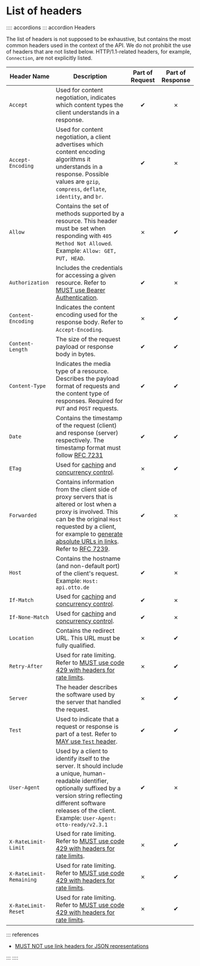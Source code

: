 # List of headers

:::: accordions
::: accordion Headers

The list of headers is not supposed to be exhaustive, but contains the most common headers used in the context of the API.
We do not prohibit the use of headers that are not listed below.
HTTP/1.1-related headers, for example, `Connection`, are not explicitly listed.

| Header Name             | Description                                                                                                                                                                                                                                                                                                                             | Part of Request | Part of Response |
|-------------------------|-----------------------------------------------------------------------------------------------------------------------------------------------------------------------------------------------------------------------------------------------------------------------------------------------------------------------------------------| :-------------: | :--------------: |
| `Accept`                | Used for content negotiation, indicates which content types the client understands in a response.                                                                                                                                                                                                                                       |        ✔        |        ✗         |
| `Accept-Encoding`       | Used for content negotiation, a client advertises which content encoding algorithms it understands in a response. Possible values are `gzip`, `compress`, `deflate`, `identity`, and `br`.                                                                                                                                              |        ✔        |        ✗         |
| `Allow`                 | Contains the set of methods supported by a resource. This header must be set when responding with `405 Method Not Allowed`. Example: `Allow: GET, PUT, HEAD`.                                                                                                                                                                           |        ✗        |        ✔         |
| `Authorization`         | Includes the credentials for accessing a given resource. Refer to [MUST use Bearer Authentication](../../authorization/oauth/rules/must-use-bearer-authentication.md).                                                                                                                                                                  |        ✔        |        ✗         |
| `Content-Encoding`      | Indicates the content encoding used for the response body. Refer to `Accept-Encoding`.                                                                                                                                                                                                                                                  |        ✗        |        ✔         |
| `Content-Length`        | The size of the request payload or response body in bytes.                                                                                                                                                                                                                                                                              |        ✔        |        ✔         |
| `Content-Type`          | Indicates the media type of a resource. Describes the payload format of requests and the content type of responses. Required for `PUT` and `POST` requests.                                                                                                                                                                             |        ✔        |        ✔         |
| `Date`                  | Contains the timestamp of the request (client) and response (server) respectively. The timestamp format must follow [RFC 7231](https://tools.ietf.org/html/rfc7231#section-7.1.1.1)                                                                                                                                                     |        ✔        |        ✔         |
| `ETag`                  | Used for [caching](./rules/may-use-etag-header-for-caching-resources.md) and [concurrency control](./rules/should-use-etag-together-with-if-match-if-none-match-header-for-concurrrency-control.md).                                                                                                                                    |        ✗        |        ✔         |
| `Forwarded`             | Contains information from the client side of proxy servers that is altered or lost when a proxy is involved. This can be the original `Host` requested by a client, for example to [generate absolute URLs in links](../../hypermedia/links/rules/must-use-absolute-urls.md). Refer to [RFC 7239](https://tools.ietf.org/html/rfc7239). |        ✔        |        ✗         |
| `Host`                  | Contains the hostname (and non-default port) of the client's request. Example: `Host: api.otto.de`                                                                                                                                                                                                                                      |        ✔        |        ✗         |
| `If-Match`              | Used for [caching](./rules/may-use-etag-header-for-caching-resources.md) and [concurrency control](./rules/should-use-etag-together-with-if-match-if-none-match-header-for-concurrrency-control.md).                                                                                                                                    |        ✔        |        ✗         |
| `If-None-Match`         | Used for [caching](./rules/may-use-etag-header-for-caching-resources.md) and [concurrency control](./rules/should-use-etag-together-with-if-match-if-none-match-header-for-concurrrency-control.md).                                                                                                                                    |        ✔        |        ✗         |
| `Location`              | Contains the redirect URL. This URL must be fully qualified.                                                                                                                                                                                                                                                                            |        ✗        |        ✔         |
| `Retry-After`           | Used for rate limiting. Refer to [MUST use code 429 with headers for rate limits](../status-codes/rules/must-use-code-429-with-headers-for-rate-limits.md).                                                                                                                                                                             |        ✗        |        ✔         |
| `Server`                | The header describes the software used by the server that handled the request.                                                                                                                                                                                                                                                          |        ✗        |        ✔         |
| `Test`                  | Used to indicate that a request or response is part of a test. Refer to [MAY use `Test` header](./rules/may-use-test-header.md).                                                                                                                                                                                                                 |        ✔        |        ✔         |
| `User-Agent`            | Used by a client to identify itself to the server. It should include a unique, human-readable identifier, optionally suffixed by a version string reflecting different software releases of the client. Example: `User-Agent: otto-ready/v2.3.1`                                                                                        |        ✔        |        ✗         |
| `X-RateLimit-Limit`     | Used for rate limiting. Refer to [MUST use code 429 with headers for rate limits](../status-codes/rules/must-use-code-429-with-headers-for-rate-limits.md).                                                                                                                                                                             |        ✗        |        ✔         |
| `X-RateLimit-Remaining` | Used for rate limiting. Refer to [MUST use code 429 with headers for rate limits](../status-codes/rules/must-use-code-429-with-headers-for-rate-limits.md).                                                                                                                                                                             |        ✗        |        ✔         |
| `X-RateLimit-Reset`     | Used for rate limiting. Refer to [MUST use code 429 with headers for rate limits](../status-codes/rules/must-use-code-429-with-headers-for-rate-limits.md).                                                                                                                                                                             |        ✗        |        ✔         |

::: references

- [MUST NOT use link headers for JSON representations](../../hypermedia/links/rules/must-not-use-link-headers-for-json-representations.md)

:::
::::
